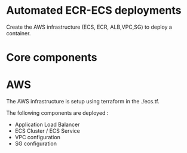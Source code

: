 # Automated ECR-ECS deployments

Create the AWS infrastructure (ECS, ECR, ALB,VPC,SG) to deploy a container.

# Core components

# AWS
The AWS infrastructure is setup using terraform in the ./ecs.tf.

The following components are deployed :

- Application Load Balancer
- ECS Cluster / ECS Service 
- VPC configuration
- SG configuration
